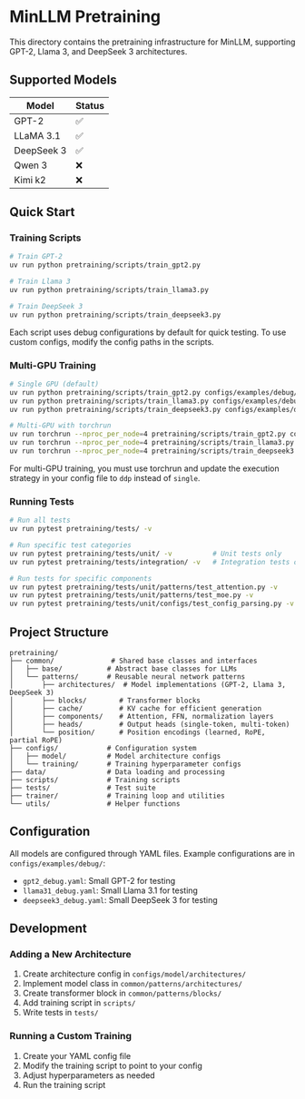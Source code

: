 # MinLLM Pretraining

This directory contains the pretraining infrastructure for MinLLM, supporting GPT-2, Llama 3, and DeepSeek 3 architectures.

## Supported Models

| Model | Status |
|-------|--------|
| GPT-2 | ✅ |
| LLaMA 3.1 | ✅ |
| DeepSeek 3 | ✅ |
| Qwen 3 | ❌ |
| Kimi k2 | ❌ |

## Quick Start

### Training Scripts

```bash
# Train GPT-2
uv run python pretraining/scripts/train_gpt2.py

# Train Llama 3
uv run python pretraining/scripts/train_llama3.py

# Train DeepSeek 3
uv run python pretraining/scripts/train_deepseek3.py
```

Each script uses debug configurations by default for quick testing. To use custom configs, modify the config paths in the scripts.

### Multi-GPU Training

```bash
# Single GPU (default)
uv run python pretraining/scripts/train_gpt2.py configs/examples/debug/gpt2_debug.yaml
uv run python pretraining/scripts/train_llama3.py configs/examples/debug/llama31_debug.yaml
uv run python pretraining/scripts/train_deepseek3.py configs/examples/debug/deepseek3_debug.yaml

# Multi-GPU with torchrun
uv run torchrun --nproc_per_node=4 pretraining/scripts/train_gpt2.py configs/examples/debug/gpt2_debug.yaml
uv run torchrun --nproc_per_node=4 pretraining/scripts/train_llama3.py configs/examples/debug/llama31_debug.yaml
uv run torchrun --nproc_per_node=4 pretraining/scripts/train_deepseek3.py configs/examples/debug/deepseek3_debug.yaml
```

For multi-GPU training, you must use torchrun and update the execution strategy in your config file to `ddp` instead of `single`.

### Running Tests

```bash
# Run all tests
uv run pytest pretraining/tests/ -v

# Run specific test categories
uv run pytest pretraining/tests/unit/ -v          # Unit tests only
uv run pytest pretraining/tests/integration/ -v   # Integration tests only

# Run tests for specific components
uv run pytest pretraining/tests/unit/patterns/test_attention.py -v
uv run pytest pretraining/tests/unit/patterns/test_moe.py -v
uv run pytest pretraining/tests/unit/configs/test_config_parsing.py -v
```

## Project Structure

```
pretraining/
├── common/              # Shared base classes and interfaces
│   ├── base/           # Abstract base classes for LLMs
│   └── patterns/       # Reusable neural network patterns
│       ├── architectures/  # Model implementations (GPT-2, Llama 3, DeepSeek 3)
│       ├── blocks/        # Transformer blocks
│       ├── cache/         # KV cache for efficient generation
│       ├── components/    # Attention, FFN, normalization layers
│       ├── heads/         # Output heads (single-token, multi-token)
│       └── position/      # Position encodings (learned, RoPE, partial RoPE)
├── configs/            # Configuration system
│   ├── model/          # Model architecture configs
│   └── training/       # Training hyperparameter configs
├── data/               # Data loading and processing
├── scripts/            # Training scripts
├── tests/              # Test suite
├── trainer/            # Training loop and utilities
└── utils/              # Helper functions

```

## Configuration

All models are configured through YAML files. Example configurations are in `configs/examples/debug/`:

- `gpt2_debug.yaml`: Small GPT-2 for testing
- `llama31_debug.yaml`: Small Llama 3.1 for testing
- `deepseek3_debug.yaml`: Small DeepSeek 3 for testing

## Development

### Adding a New Architecture

1. Create architecture config in `configs/model/architectures/`
2. Implement model class in `common/patterns/architectures/`
3. Create transformer block in `common/patterns/blocks/`
4. Add training script in `scripts/`
5. Write tests in `tests/`

### Running a Custom Training

1. Create your YAML config file
2. Modify the training script to point to your config
3. Adjust hyperparameters as needed
4. Run the training script
